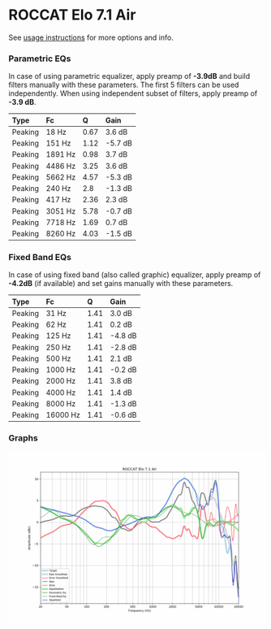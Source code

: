 # ROCCAT Elo 7.1 Air
See [usage instructions](https://github.com/jaakkopasanen/AutoEq#usage) for more options and info.

### Parametric EQs
In case of using parametric equalizer, apply preamp of **-3.9dB** and build filters manually
with these parameters. The first 5 filters can be used independently.
When using independent subset of filters, apply preamp of **-3.9 dB**.

| Type    | Fc      |    Q | Gain    |
|:--------|:--------|:-----|:--------|
| Peaking | 18 Hz   | 0.67 | 3.6 dB  |
| Peaking | 151 Hz  | 1.12 | -5.7 dB |
| Peaking | 1891 Hz | 0.98 | 3.7 dB  |
| Peaking | 4486 Hz | 3.25 | 3.6 dB  |
| Peaking | 5662 Hz | 4.57 | -5.3 dB |
| Peaking | 240 Hz  | 2.8  | -1.3 dB |
| Peaking | 417 Hz  | 2.36 | 2.3 dB  |
| Peaking | 3051 Hz | 5.78 | -0.7 dB |
| Peaking | 7718 Hz | 1.69 | 0.7 dB  |
| Peaking | 8260 Hz | 4.03 | -1.5 dB |

### Fixed Band EQs
In case of using fixed band (also called graphic) equalizer, apply preamp of **-4.2dB**
(if available) and set gains manually with these parameters.

| Type    | Fc       |    Q | Gain    |
|:--------|:---------|:-----|:--------|
| Peaking | 31 Hz    | 1.41 | 3.0 dB  |
| Peaking | 62 Hz    | 1.41 | 0.2 dB  |
| Peaking | 125 Hz   | 1.41 | -4.8 dB |
| Peaking | 250 Hz   | 1.41 | -2.8 dB |
| Peaking | 500 Hz   | 1.41 | 2.1 dB  |
| Peaking | 1000 Hz  | 1.41 | -0.2 dB |
| Peaking | 2000 Hz  | 1.41 | 3.8 dB  |
| Peaking | 4000 Hz  | 1.41 | 1.4 dB  |
| Peaking | 8000 Hz  | 1.41 | -1.3 dB |
| Peaking | 16000 Hz | 1.41 | -0.6 dB |

### Graphs
![](./ROCCAT%20Elo%207.1%20Air.png)